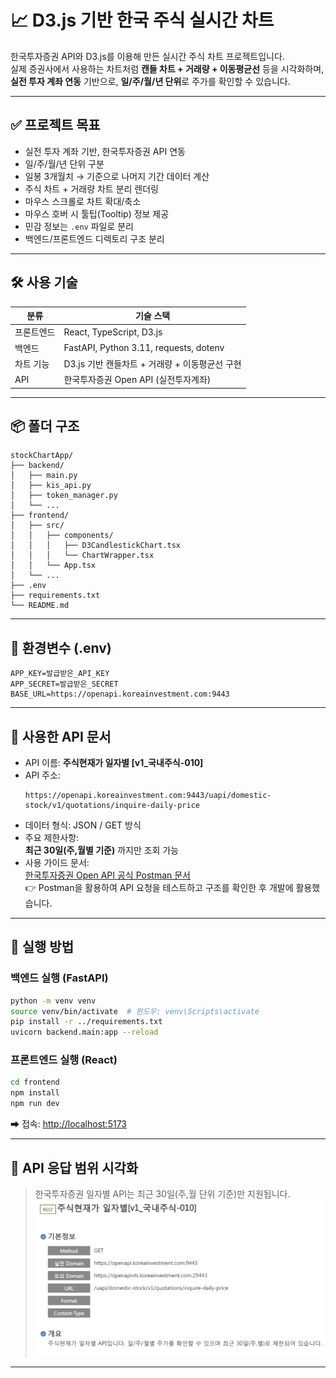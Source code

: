 # 📈 D3.js 기반 한국 주식 실시간 차트

한국투자증권 API와 D3.js를 이용해 만든 실시간 주식 차트 프로젝트입니다.  
실제 증권사에서 사용하는 차트처럼 **캔들 차트 + 거래량 + 이동평균선** 등을 시각화하며,  
**실전 투자 계좌 연동** 기반으로, **일/주/월/년 단위**로 주가를 확인할 수 있습니다.

---

## ✅ 프로젝트 목표

- 실전 투자 계좌 기반, 한국투자증권 API 연동
- 일/주/월/년 단위 구분
- 일봉 3개월치 → 기준으로 나머지 기간 데이터 계산
- 주식 차트 + 거래량 차트 분리 렌더링
- 마우스 스크롤로 차트 확대/축소
- 마우스 호버 시 툴팁(Tooltip) 정보 제공
- 민감 정보는 `.env` 파일로 분리
- 백엔드/프론트엔드 디렉토리 구조 분리

---

## 🛠️ 사용 기술

| 분류       | 기술 스택                                      |
| ---------- | ---------------------------------------------- |
| 프론트엔드 | React, TypeScript, D3.js                       |
| 백엔드     | FastAPI, Python 3.11, requests, dotenv         |
| 차트 기능  | D3.js 기반 캔들차트 + 거래량 + 이동평균선 구현 |
| API        | 한국투자증권 Open API (실전투자계좌)           |

---

## 📦 폴더 구조

```
stockChartApp/
├── backend/
│   ├── main.py
│   ├── kis_api.py
│   ├── token_manager.py
│   └── ...
├── frontend/
│   ├── src/
│   │   ├── components/
│   │   │   ├── D3CandlestickChart.tsx
│   │   │   └── ChartWrapper.tsx
│   │   └── App.tsx
│   └── ...
├── .env
├── requirements.txt
└── README.md
```

---

## 🔐 환경변수 (.env)

```env
APP_KEY=발급받은_API_KEY
APP_SECRET=발급받은_SECRET
BASE_URL=https://openapi.koreainvestment.com:9443
```

---

## 📘 사용한 API 문서

- API 이름: **주식현재가 일자별 [v1_국내주식-010]**
- API 주소:
  ```
  https://openapi.koreainvestment.com:9443/uapi/domestic-stock/v1/quotations/inquire-daily-price
  ```
- 데이터 형식: JSON / GET 방식
- 주요 제한사항:  
  **최근 30일(주,월별 기준)** 까지만 조회 가능
- 사용 가이드 문서:  
  [한국투자증권 Open API 공식 Postman 문서](https://github.com/koreainvestment/open-trading-api/blob/main/postman/README.md)  
  👉 Postman을 활용하여 API 요청을 테스트하고 구조를 확인한 후 개발에 활용했습니다.

---

## 🧪 실행 방법

### 백엔드 실행 (FastAPI)

```bash
python -m venv venv
source venv/bin/activate  # 윈도우: venv\Scripts\activate
pip install -r ../requirements.txt
uvicorn backend.main:app --reload
```

### 프론트엔드 실행 (React)

```bash
cd frontend
npm install
npm run dev
```

➡ 접속: [http://localhost:5173](http://localhost:5173)

---

## 📸 API 응답 범위 시각화

> 한국투자증권 일자별 API는 최근 30일(주,월 단위 기준)만 지원됩니다.
> ![alt text](image.png)

---
